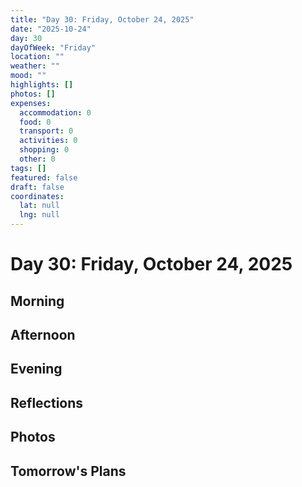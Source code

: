```yaml
---
title: "Day 30: Friday, October 24, 2025"
date: "2025-10-24"
day: 30
dayOfWeek: "Friday"
location: ""
weather: ""
mood: ""
highlights: []
photos: []
expenses:
  accommodation: 0
  food: 0
  transport: 0
  activities: 0
  shopping: 0
  other: 0
tags: []
featured: false
draft: false
coordinates:
  lat: null
  lng: null
---
```


# Day 30: Friday, October 24, 2025

## Morning

## Afternoon

## Evening

## Reflections

## Photos

## Tomorrow's Plans
